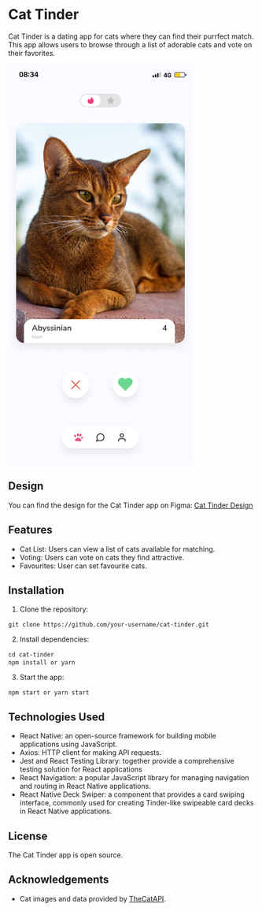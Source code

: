 # Cat Tinder

Cat Tinder is a dating app for cats where they can find their purrfect match. This app allows users to browse through a list of adorable cats and vote on their favorites.

![image](https://github.com/wilsonmdrs/cat-tinder/blob/main/src/assets/imgs/cattinder.png)

## Design

You can find the design for the Cat Tinder app on Figma: [Cat Tinder Design](https://www.figma.com/file/QKSnYUt7BqSWN6sL0dBFZE/cat-tinder?node-id=0%3A1)

## Features

- Cat List: Users can view a list of cats available for matching.
- Voting: Users can vote on cats they find attractive.
- Favourites: User can set favourite cats.

## Installation

1. Clone the repository:
```    
git clone https://github.com/your-username/cat-tinder.git
```

2. Install dependencies:
```
cd cat-tinder
npm install or yarn
```

3. Start the app:
```
npm start or yarn start
```

## Technologies Used

- React Native: an open-source framework for building mobile applications using JavaScript.
- Axios: HTTP client for making API requests.
- Jest and React Testing Library: together provide a comprehensive testing solution for React applications
- React Navigation: a popular JavaScript library for managing navigation and routing in React Native applications.
- React Native Deck Swiper: a component that provides a card swiping interface, commonly used for creating Tinder-like swipeable card decks in React Native applications.

## License

The Cat Tinder app is open source.

## Acknowledgements

- Cat images and data provided by [TheCatAPI](https://thecatapi.com/).
